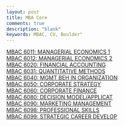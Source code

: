 ```yaml
---
layout: post
title: MBA Core
comments: true
description: "blank"
keywords: MBAC, CU, Boulder"
---
```

<body>
	<div><a href="../pages/MBAC-6011">MBAC 6011: MANAGERIAL ECONOMICS 1</a></div>
	<div><a href="../pages/MBAC-6012">MBAC 6012: MANAGERIAL ECONOMICS 2</a></div>
	<div><a href="../pages/MBAC-6020">MBAC 6020: FINANCIAL ACCOUNTING</a></div>
	<div><a href="../pages/MBAC-6031">MBAC 6031: QUANTITATIVE METHODS</a></div>
	<div><a href="../pages/MBAC-6040">MBAC 6040: MGMT BEH IN ORGANIZATION</a></div>
	<div><a href="../pages/MBAC-6050">MBAC 6050: CORPORATE STRATEGY</a></div>
	<div><a href="../pages/MBAC-6060">MBAC 6060: CORPORATE FINANCE</a></div>
	<div><a href="../pages/MBAC-6080">MBAC 6080: DECISION MODEL/APPLICAT</a></div>
	<div><a href="../pages/MBAC-6090">MBAC 6090: MARKETING MANAGEMENT</a></div>
	<div><a href="../pages/MBAC-6098">MBAC 6098: PROFESSIONAL SKILLS</a></div>
	<div><a href="../pages/MBAC-6099">MBAC 6099: STRATEGIC CAREER DEVELOP</a></div>
</body>